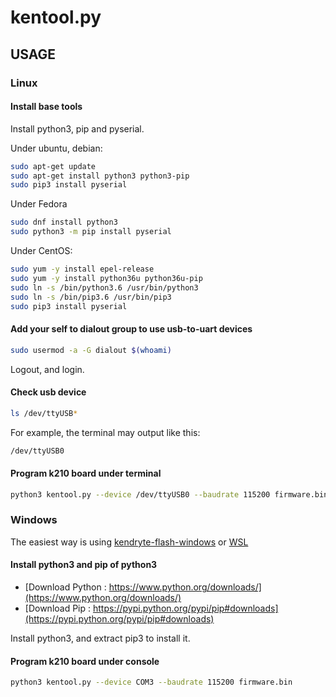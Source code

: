 # kentool.py

## USAGE

### Linux

#### Install base tools

Install python3, pip and pyserial.

Under ubuntu, debian:

```bash
sudo apt-get update
sudo apt-get install python3 python3-pip
sudo pip3 install pyserial
```

Under Fedora

```bash
sudo dnf install python3
sudo python3 -m pip install pyserial
```

Under CentOS:

```bash
sudo yum -y install epel-release
sudo yum -y install python36u python36u-pip
sudo ln -s /bin/python3.6 /usr/bin/python3
sudo ln -s /bin/pip3.6 /usr/bin/pip3
sudo pip3 install pyserial
```

#### Add your self to dialout group to use usb-to-uart devices

```bash
sudo usermod -a -G dialout $(whoami)
```

Logout, and login.

#### Check usb device

```bash
ls /dev/ttyUSB*
```

For example, the terminal may output like this:

```bash
/dev/ttyUSB0
```

#### Program k210 board under terminal

```bash
python3 kentool.py --device /dev/ttyUSB0 --baudrate 115200 firmware.bin
```

### Windows

The easiest way is using [kendryte-flash-windows](https://github.com/kendryte/kendryte-flash-windows) or [WSL](https://en.wikipedia.org/wiki/Windows_Subsystem_for_Linux)

#### Install python3 and pip of python3

- [Download Python : https://www.python.org/downloads/](https://www.python.org/downloads/)
- [Download Pip : https://pypi.python.org/pypi/pip#downloads](https://pypi.python.org/pypi/pip#downloads)

Install python3, and extract pip3 to install it.

#### Program k210 board under console

```bash
python3 kentool.py --device COM3 --baudrate 115200 firmware.bin
```
